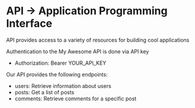 # API -> Application Programming Interface

API provides access to a variety of resources for building cool applications

Authentication to the My Awesome API is done via API key
* Authorization: Bearer YOUR_API_KEY

Our API provides the following endpoints:
* users: Retrieve information about users
* posts: Get a list of posts
* comments: Retrieve comments for a specific post
